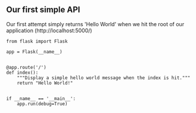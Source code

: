## Our first simple API

Our first attempt simply returns 'Hello World' when we hit the root of our application  (http://localhost:5000/)

```
from flask import Flask

app = Flask(__name__)


@app.route('/')
def index():
    """Display a simple hello world message when the index is hit."""
    return "Hello World!"


if __name__ == '__main__':
    app.run(debug=True)
```
